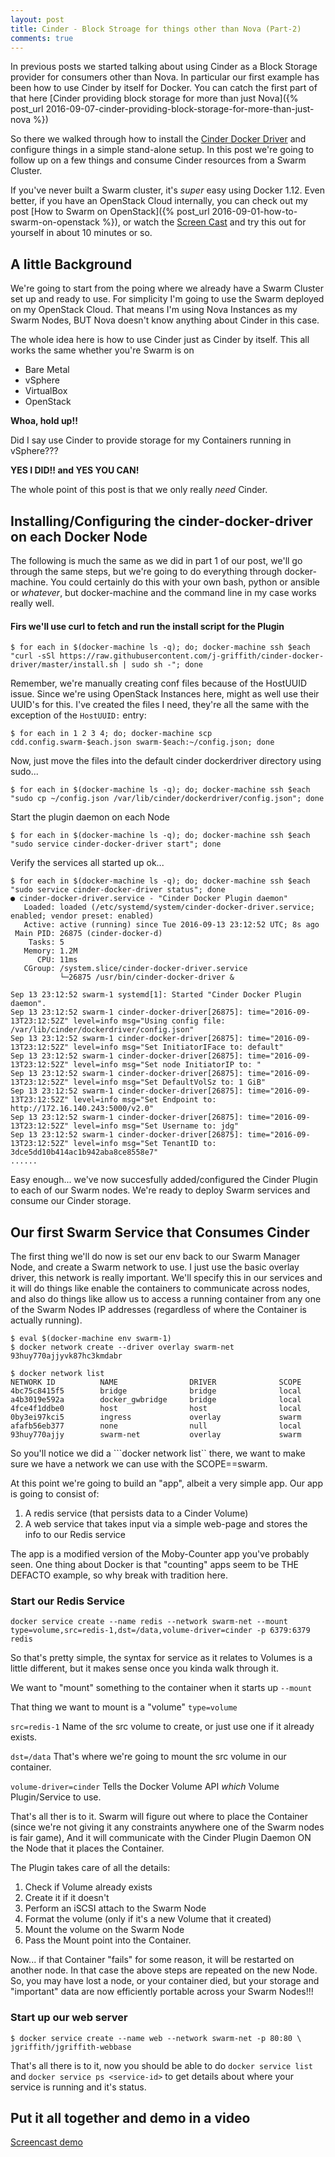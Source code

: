 ```yaml
---
layout: post
title: Cinder - Block Stroage for things other than Nova (Part-2)
comments: true
---
```


<meta http-equiv='Content-Type' content='text/html; charset=utf-8' />

In previous posts we started talking about using Cinder as a Block Storage
provider for consumers other than Nova.  In particular our first example has
been how to use Cinder by itself for Docker.  You can catch the first part of
that here [Cinder providing block storage for more than just Nova]({% post_url
2016-09-07-cinder-providing-block-storage-for-more-than-just-nova %})

So there we walked through how to install the [Cinder Docker Driver](https://github.com/j-griffith/cinder-docker-driver/blob/master/README.md) and configure
things in a simple stand-alone setup. In this post we're going to follow up on
a few things and consume Cinder resources from a Swarm Cluster.

If you've never built a Swarm cluster, it's *super* easy using Docker 1.12.
Even better, if you have an OpenStack Cloud internally, you can check out my
post [How to Swarm on OpenStack]({% post_url 2016-09-01-how-to-swarm-on-openstack %}), or watch the [Screen Cast](https://youtu.be/Dh2BK7xm02o) and try
this out for yourself in about 10 minutes or so.

## A little Background

We're going to start from the poing where we already have a Swarm Cluster
set up and ready to use.  For simplicity I'm going to use the Swarm
deployed on my OpenStack Cloud. That means I'm using Nova Instances as
my Swarm Nodes, BUT Nova doesn't know anything about Cinder in this case.

The whole idea here is how to use Cinder just as Cinder by
itself. This all works the same whether you're Swarm is on

 * Bare Metal
 * vSphere
 * VirtualBox
 * OpenStack

**Whoa, hold up!!**

Did I say use Cinder to provide storage for my Containers running in
vSphere???

**YES I DID!!  and YES YOU CAN!**

The whole point of this post is that we only really *need* Cinder.

## Installing/Configuring the cinder-docker-driver on each Docker Node

The following is much the same as we did in part 1 of our post,  we'll go
through the same steps, but we're going to do everything through
docker-machine.  You could certainly do this with your own bash, python or
ansible or *whatever*, but docker-machine and the command line in my case works
really well.

#### Firs we'll use curl to fetch and run the install script for the Plugin

```
$ for each in $(docker-machine ls -q); do; docker-machine ssh $each "curl -sSl https://raw.githubusercontent.com/j-griffith/cinder-docker-driver/master/install.sh | sudo sh -"; done
```

Remember, we're manually creating conf files because of the HostUUID issue.  Since we're using OpenStack Instances
here, might as well use their UUID's for this.  I've created the files I need,
they're all the same with the exception of the ```HostUUID:``` entry:

```
$ for each in 1 2 3 4; do; docker-machine scp cdd.config.swarm-$each.json swarm-$each:~/config.json; done
```

Now, just move the files into the default cinder dockerdriver directory using sudo...

```
$ for each in $(docker-machine ls -q); do; docker-machine ssh $each "sudo cp ~/config.json /var/lib/cinder/dockerdriver/config.json"; done
```

Start the plugin daemon on each Node

```
$ for each in $(docker-machine ls -q); do; docker-machine ssh $each "sudo service cinder-docker-driver start"; done
```

Verify the services all started up ok...

```
$ for each in $(docker-machine ls -q); do; docker-machine ssh $each "sudo service cinder-docker-driver status"; done
● cinder-docker-driver.service - "Cinder Docker Plugin daemon"
   Loaded: loaded (/etc/systemd/system/cinder-docker-driver.service; enabled; vendor preset: enabled)
   Active: active (running) since Tue 2016-09-13 23:12:52 UTC; 8s ago
 Main PID: 26875 (cinder-docker-d)
    Tasks: 5
   Memory: 1.2M
      CPU: 11ms
   CGroup: /system.slice/cinder-docker-driver.service
           └─26875 /usr/bin/cinder-docker-driver &

Sep 13 23:12:52 swarm-1 systemd[1]: Started "Cinder Docker Plugin daemon".
Sep 13 23:12:52 swarm-1 cinder-docker-driver[26875]: time="2016-09-13T23:12:52Z" level=info msg="Using config file: /var/lib/cinder/dockerdriver/config.json"
Sep 13 23:12:52 swarm-1 cinder-docker-driver[26875]: time="2016-09-13T23:12:52Z" level=info msg="Set InitiatorIFace to: default"
Sep 13 23:12:52 swarm-1 cinder-docker-driver[26875]: time="2016-09-13T23:12:52Z" level=info msg="Set node InitiatorIP to: "
Sep 13 23:12:52 swarm-1 cinder-docker-driver[26875]: time="2016-09-13T23:12:52Z" level=info msg="Set DefaultVolSz to: 1 GiB"
Sep 13 23:12:52 swarm-1 cinder-docker-driver[26875]: time="2016-09-13T23:12:52Z" level=info msg="Set Endpoint to: http://172.16.140.243:5000/v2.0"
Sep 13 23:12:52 swarm-1 cinder-docker-driver[26875]: time="2016-09-13T23:12:52Z" level=info msg="Set Username to: jdg"
Sep 13 23:12:52 swarm-1 cinder-docker-driver[26875]: time="2016-09-13T23:12:52Z" level=info msg="Set TenantID to: 3dce5dd10b414ac1b942aba8ce8558e7"
......
```

Easy enough... we've now succesfully added/configured the Cinder Plugin to each
of our Swarm nodes.  We're ready to deploy Swarm services and consume our
Cinder storage.

## Our first Swarm Service that Consumes Cinder

The first thing we'll do now is set our env back to our Swarm Manager Node, and
create a Swarm network to use.  I just use the basic overlay driver, this
network is really important.  We'll specify this in our services and it will do
things like enable the containers to communicate across nodes, and also do
things like allow us to access a running container from any one of the Swarm
Nodes IP addresses (regardless of where the Container is actually running).


```
$ eval $(docker-machine env swarm-1)
$ docker network create --driver overlay swarm-net
93huy770ajjyvk87hc3kmdabr

$ docker network list
NETWORK ID          NAME                DRIVER              SCOPE
4bc75c8415f5        bridge              bridge              local
a4b3019e592a        docker_gwbridge     bridge              local
4fce4f1ddbe0        host                host                local
0by3ei97kci5        ingress             overlay             swarm
afafb56eb377        none                null                local
93huy770ajjy        swarm-net           overlay             swarm
```

So you'll notice we did a ```docker network list`` there, we want to make sure
we have a network we can use with the SCOPE==swarm.

At this point we're going to build an "app", albeit a very simple app.  Our app
is going to consist of:
1. A redis service (that persists data to a Cinder Volume)
2. A web service that takes input via a simple web-page and stores the info to
   our Redis service

The app is a modified version of the Moby-Counter app you've probably seen.
One thing about Docker is that "counting" apps seem to be THE DEFACTO example,
so why break with tradition here.

### Start our Redis Service

```
docker service create --name redis --network swarm-net --mount
type=volume,src=redis-1,dst=/data,volume-driver=cinder -p 6379:6379 redis
```

So that's pretty simple, the syntax for service as it relates to Volumes is a
little different, but it makes sense once you kinda walk through it.

We want to "mount" something to the container when it starts up
``` --mount ```

That thing we want to mount is a "volume"
``` type=volume ```

```src=redis-1```  Name of the src volume to create, or just use one if
it already exists.

```dst=/data```  That's where we're going to mount the src volume in our
container.

```volume-driver=cinder```  Tells the Docker Volume API *which* Volume
Plugin/Service to use.

That's all ther is to it.  Swarm will figure out where to place the Container
(since we're not giving it any constraints anywhere one of the Swarm nodes is
fair game), And it will communicate with the Cinder Plugin Daemon ON the Node
that it places the Container.

The Plugin takes care of all the details:

1. Check if Volume already exists
2. Create it if it doesn't
3. Perform an iSCSI attach to the Swarm Node
4. Format the volume (only if it's a new Volume that it created)
5. Mount the volume on the Swarm Node
6. Pass the Mount point into the Container.

Now... if that Container "fails" for some reason, it will be restarted on
another node.  In that case the above steps are repeated on the new Node.  So,
you may have lost a node, or your container died, but your storage and
"important" data are now efficiently portable across your Swarm Nodes!!!

### Start up our web server

```
$ docker service create --name web --network swarm-net -p 80:80 \
jgriffith/jgriffith-webbase
```

That's all there is to it, now you should be able to do ```docker service
list``` and ```docker service ps <service-id>``` to get details about where
your service is running and it's status.

## Put it all together and demo in a video

[Screencast demo](http://www.youtube.com/watch?v=XnGfmDQMABs)
